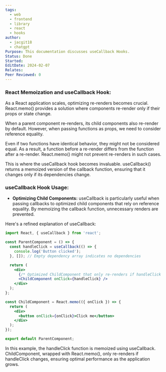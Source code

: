 ```yaml
---
tags:
  - web
  - frontend
  - library
  - react
  - hooks
author:
  - jacgit18
  - chatgpt
Purpose: This documentation discusses useCallback Hooks.
Status: Done
Started: 
EditDate: 2024-02-07
Relates: 
Peer Reviewed: 0
---
```

### React Memoization and useCallback Hook:

As a React application scales, optimizing re-renders becomes crucial. React.memo() provides a solution where components re-render only if their props or state change.

When a parent component re-renders, its child components also re-render by default. However, when passing functions as props, we need to consider reference equality.

Even if two functions have identical behavior, they might not be considered equal. As a result, a function before a re-render differs from the function after a re-render. React.memo() might not prevent re-renders in such cases.

This is where the useCallback hook becomes invaluable. useCallback() returns a memoized version of the callback function, ensuring that it changes only if its dependencies change.

### useCallback Hook Usage:

- **Optimizing Child Components:** useCallback is particularly useful when passing callbacks to optimized child components that rely on reference equality. By memoizing the callback function, unnecessary renders are prevented.

Here's a refined explanation of useCallback:

```jsx
import React, { useCallback } from 'react';

const ParentComponent = () => {
  const handleClick = useCallback(() => {
    console.log('Button clicked');
  }, []); // Empty dependency array indicates no dependencies

  return (
    <div>
      {/* Optimized ChildComponent that only re-renders if handleClick changes */}
      <ChildComponent onClick={handleClick} />
    </div>
  );
};

const ChildComponent = React.memo(({ onClick }) => {
  return (
    <div>
      <button onClick={onClick}>Click me</button>
    </div>
  );
});

export default ParentComponent;
```

In this example, the handleClick function is memoized using useCallback. ChildComponent, wrapped with React.memo(), only re-renders if handleClick changes, ensuring optimal performance as the application grows.





